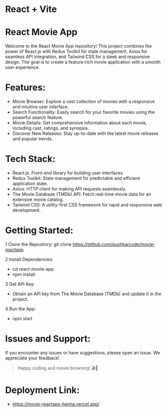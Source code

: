 # React + Vite

# React Movie App

Welcome to the React Movie App repository! This project combines the power of React.js with Redux Toolkit for state management, Axios for seamless API integration, and Tailwind CSS for a sleek and responsive design. The goal is to create a feature-rich movie application with a smooth user experience.

# Features:

* Movie Browser: Explore a vast collection of movies with a responsive and intuitive user interface.
* Search Functionality: Easily search for your favorite movies using the powerful search feature.
* Movie Details: Get comprehensive information about each movie, including cast, ratings, and synopsis.
* Discover New Releases: Stay up-to-date with the latest movie releases and popular trends.

# Tech Stack:

* React.js: Front-end library for building user interfaces.
* Redux Toolkit: State management for predictable and efficient application state.
* Axios: HTTP client for making API requests seamlessly.
* The Movie Database (TMDb) API: Fetch real-time movie data for an extensive movie catalog.
* Tailwind CSS: A utility-first CSS framework for rapid and responsive web development.
  
# Getting Started:

1 Clone the Repository:
git clone https://github.com/pushkarcode/movie-reactapp

2 Install Dependencies:

* cd react-movie-app
* npm install

3 Get API Key:
* Obtain an API key from The Movie Database (TMDb) and update it in the project.

4 Run the App:
* npm start

# Issues and Support:
If you encounter any issues or have suggestions, please open an issue. We appreciate your feedback!

> Happy coding and movie browsing! 🎬🍿

# Deployment Link:
* https://movie-reactapp-henna.vercel.app/
